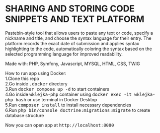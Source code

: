 # SHARING AND STORING CODE SNIPPETS AND TEXT PLATFORM


Pastebin-style tool that allows users to  paste any text or code, specify a nickname and title, and choose the syntax language for their entry. The platform records the exact date of submission and applies syntax highlighting to the code, automatically coloring the syntax based on the selected programming language for improved readability.

Made with: PHP, Symfony, Javascript, MYSQL, HTML, CSS, TWIG













How to run app using Docker: \
1.Clone this repo \
2.Go inside <kbd>.docker</kbd> directory \
3.Run <kbd>docker compose up -d</kbd> to start containers \
4.Go inside <kbd>wklejka-php</kbd> container using <kbd>docker exec -it wklejka-php bash</kbd> or use terminal in Docker Desktop \
5.Run <kbd>composer install</kbd> to install necessary dependencies \
6.Run <kbd>php bin/console doctrine:migrations:migrate</kbd> to create database structure 

Now you can open app at <kbd>http://localhost:8080</kbd>

